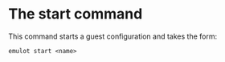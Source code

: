 # The start command

This command starts a guest configuration and takes the form:

```
emulot start <name>
```
